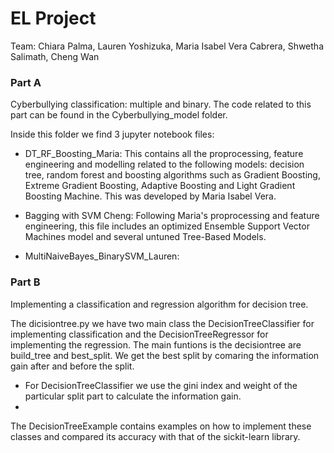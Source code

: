 # EL Project
Team: Chiara Palma, Lauren Yoshizuka, Maria Isabel Vera Cabrera, Shwetha Salimath, Cheng Wan

### Part A

Cyberbullying classification: multiple and binary.
The code related to this part can be found in the Cyberbullying_model folder. 

Inside this folder we find 3 jupyter notebook files:

- DT_RF_Boosting_Maria: This contains all the proprocessing, feature engineering and modelling related to the following models: decision tree, random forest and boosting algorithms such as Gradient Boosting, Extreme Gradient Boosting, Adaptive Boosting and Light Gradient Boosting Machine. This was developed by Maria Isabel Vera.

- Bagging with SVM Cheng: Following Maria's proprocessing and feature engineering, this file includes an optimized Ensemble Support Vector Machines model and several untuned Tree-Based Models. 

- MultiNaiveBayes_BinarySVM_Lauren:

### Part B
Implementing a classification and regression algorithm for decision tree.

The dicisiontree.py we have two main class the DecisionTreeClassifier for implementing classification and the DecisionTreeRegressor for implementing the regression.
The main funtions is the decisiontree are build_tree and best_split. We get the best split by comaring the information gain after and before the split.
- For DecisionTreeClassifier we use the gini index and weight of the particular split part to calculate the information gain.
- 

The DecisionTreeExample contains examples on how to implement these classes and compared its accuracy with that of the sickit-learn library.
